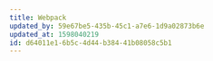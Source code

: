 ```yaml
---
title: Webpack
updated_by: 59e67be5-435b-45c1-a7e6-1d9a02873b6e
updated_at: 1598040219
id: d64011e1-6b5c-4d44-b384-41b08058c5b1
---
```

